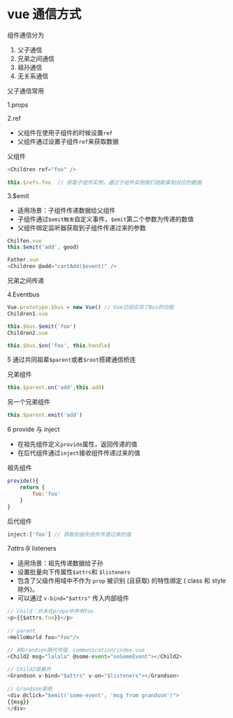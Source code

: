 # vue 通信方式

组件通信分为

1. 父子通信 
2. 兄弟之间通信
3. 祖孙通信
4. 无关系通信

父子通信常用

1.props

2.ref

- 父组件在使用子组件的时候设置`ref`
- 父组件通过设置子组件`ref`来获取数据

父组件

```js
<Children ref="foo" />  
  
this.$refs.foo  // 获取子组件实例，通过子组件实例我们就能拿到对应的数据  
```

3.$emit

- 适用场景：子组件传递数据给父组件
- 子组件通过`$emit触发`自定义事件，`$emit`第二个参数为传递的数值
- 父组件绑定监听器获取到子组件传递过来的参数

```js
Chilfen.vue
this.$emit('add', good)  
```



```js
Father.vue
<Children @add="cartAdd($event)" />  
```



兄弟之间传递

4.Eventbus

```js
Vue.prototype.$bus = new Vue() // Vue已经实现了Bus的功能  
Children1.vue

this.$bus.$emit('foo')  
Children2.vue

this.$bus.$on('foo', this.handle)  
```

5 通过共同祖辈`$parent`或者`$root`搭建通信桥连

兄弟组件

```js
this.$parent.on('add',this.add)
```

另一个兄弟组件

```js
this.$parent.emit('add')
```

6 provide 与 inject

- 在祖先组件定义`provide`属性，返回传递的值
- 在后代组件通过`inject`接收组件传递过来的值

祖先组件

```js
provide(){  
    return {  
        foo:'foo'  
    }  
}  
```

后代组件

```js
inject:['foo'] // 获取到祖先组件传递过来的值  
```

7$attrs 与$ listeners

- 适用场景：祖先传递数据给子孙
- 设置批量向下传属性`$attrs`和 `$listeners`
- 包含了父级作用域中不作为 `prop` 被识别 (且获取) 的特性绑定 ( class 和 style 除外)。
- 可以通过 `v-bind="$attrs"` 传⼊内部组件

```js
// child：并未在props中声明foo  
<p>{{$attrs.foo}}</p>  
  
// parent  
<HelloWorld foo="foo"/>  
```

```js
// 给Grandson隔代传值，communication/index.vue  
<Child2 msg="lalala" @some-event="onSomeEvent"></Child2>  
  
// Child2做展开  
<Grandson v-bind="$attrs" v-on="$listeners"></Grandson>  
  
// Grandson使⽤  
<div @click="$emit('some-event', 'msg from grandson')">  
{{msg}}  
</div>  
```